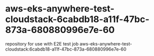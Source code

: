 # aws-eks-anywhere-test-cloudstack-6cabdb18-a11f-47bc-873a-680880996e7e-60
repository for use with E2E test job aws-eks-anywhere-test-cloudstack:6cabdb18-a11f-47bc-873a-680880996e7e-60
